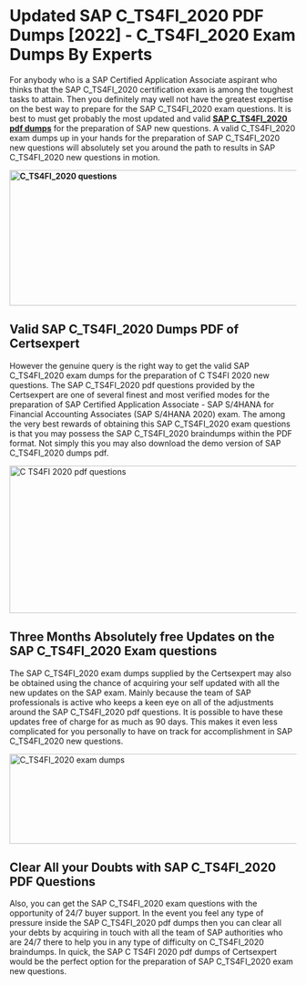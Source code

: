 <h1><strong>Updated SAP C_TS4FI_2020 PDF Dumps [2022] - C_TS4FI_2020 Exam Dumps By Experts&nbsp;</strong></h1>
<p><span style="font-weight: 400;">For anybody who is a SAP Certified Application Associate aspirant who thinks that the SAP C_TS4FI_2020 certification exam is among the toughest tasks to attain. Then you definitely may well not have the greatest expertise on the best way to prepare for the SAP C_TS4FI_2020 exam questions. It is best to must get probably the most updated and valid <strong><a href="https://www.certsexpert.com/C_TS4FI_2020-pdf-questions.html">SAP C_TS4FI_2020 pdf dumps</a></strong> for the preparation of SAP new questions. A valid  C_TS4FI_2020 exam dumps up in your hands for the preparation of SAP C_TS4FI_2020 new questions will absolutely set you around the path to results in SAP C_TS4FI_2020 new questions in motion.</span></p>
<p><span style="font-weight: 400;"><strong><img style="display: block; margin-left: auto; margin-right: auto;" src="https://i.ibb.co/QXh983F/73475278-2429792180625311-4586132736837681152-n.jpg" alt="C_TS4FI_2020 questions" width="632" height="238" /></strong></span></p>
<h2><strong>Valid SAP C_TS4FI_2020 Dumps PDF of Certsexpert</strong></h2>
<p><span style="font-weight: 400;">However the genuine query is the right way to get the valid SAP C_TS4FI_2020 exam dumps for the preparation of C TS4FI 2020 new questions. The SAP C_TS4FI_2020 pdf questions provided by the Certsexpert are one of several finest and most verified modes for the preparation of SAP Certified Application Associate - SAP S/4HANA for Financial Accounting Associates (SAP S/4HANA 2020) exam. The among the very best rewards of obtaining this SAP C_TS4FI_2020 exam questions is that you may possess the SAP C_TS4FI_2020 braindumps within the PDF format. Not simply this you may also download the demo version of SAP C_TS4FI_2020 dumps pdf.</span></p>
<p><span style="font-weight: 400;"><img style="display: block; margin-left: auto; margin-right: auto;" src="https://i.ibb.co/Jd8hN2L/76714008-3182067705200142-8735104740007870464-n.jpg" alt="C TS4FI 2020 pdf questions" width="701" height="259" /></span></p>
<h2><strong>Three Months Absolutely free Updates on the SAP C_TS4FI_2020 Exam questions</strong></h2>
<p><span style="font-weight: 400;">The SAP C_TS4FI_2020 exam dumps supplied by the Certsexpert may also be obtained using the chance of acquiring your self updated with all the new updates on the SAP exam. Mainly because the team of SAP professionals is active who keeps a keen eye on all of the adjustments around the SAP C_TS4FI_2020 pdf questions. It is possible to have these updates free of charge for as much as 90 days. This makes it even less complicated for you personally to have on track for accomplishment in SAP C_TS4FI_2020 new questions.</span></p>
<p><span style="font-weight: 400;"><a href="https://www.certsexpert.com/C_TS4FI_2020-pdf-questions.html"><img style="display: block; margin-left: auto; margin-right: auto;" src="https://i.ibb.co/TMnKrkJ/75398236-424489711531572-5064688549987614720-n.jpg" alt="C_TS4FI_2020 exam dumps" width="714" height="158" /></a></span></p>
<h2><strong>Clear All your Doubts with SAP C_TS4FI_2020 PDF Questions</strong></h2>
<p>Also, you can get the SAP C_TS4FI_2020 exam questions with the opportunity of 24/7 buyer support. In the event you feel any type of pressure inside the SAP C_TS4FI_2020 pdf dumps then you can clear all your debts by acquiring in touch with all the team of SAP authorities who are 24/7 there to help you in any type of difficulty on  C_TS4FI_2020 braindumps. In quick, the SAP C TS4FI 2020 pdf dumps of Certsexpert would be the perfect option for the preparation of SAP C_TS4FI_2020 exam new questions.</p>
